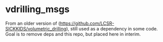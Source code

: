 # vdrilling_msgs

From an older version of (https://github.com/LCSR-SICKKIDS/volumetric_drilling), still used as a dependency in some code. 
Goal is to remove deps and this repo, but placed here in interim.
